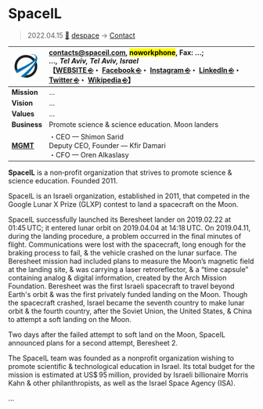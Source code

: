# SpaceIL
> 2022.04.15 [🚀](../../index/index.md) [despace](../index.md) → [Contact](../contact.md)

|[![](../f/contact/s/spaceil_logo1_thumb.webp)](../f/contact/s/spaceil_logo1.webp)|<contacts@spaceil.com>, <mark>noworkphone</mark>, Fax: …;<br> *…, Tel Aviv, Tel Aviv, Israel*<br> 【[WEBSITE ⎆](https://en.wikipedia.org/wiki/SpaceIL)・ [Facebook ⎆](https://www.facebook.com/SpaceIL/)・ [Instagram ⎆](https://www.instagram.com/spaceil/)・ [LinkedIn ⎆](https://www.linkedin.com/company/spaceil)・ [Twitter ⎆](https://twitter.com/TeamSpaceIL)・ [Wikipedia ⎆](https://en.wikipedia.org/wiki/SpaceIL)】|
|:-|:-|
|**Mission**|…|
|**Vision**|…|
|**Values**|…|
|**Business**|Promote science & science education. Moon landers|
|**[MGMT](../mgmt.md)**|・CEO — Shimon Sarid<br> Deputy CEO, Founder — Kfir Damari<br> ・CFO — Oren Alkaslasy|

**SpaceIL** is a non‑profit organization that strives to promote science & science education. Founded 2011.

SpaceIL is an Israeli organization, established in 2011, that competed in the Google Lunar X Prize (GLXP) contest to land a spacecraft on the Moon.

SpaceIL successfully launched its Beresheet lander on 2019.02.22 at 01:45 UTC; it entered lunar orbit on 2019.04.04 at 14:18 UTC. On 2019.04.11, during the landing procedure, a problem occurred in the final minutes of flight. Communications were lost with the spacecraft, long enough for the braking process to fail, & the vehicle crashed on the lunar surface. The Beresheet mission had included plans to measure the Moon’s magnetic field at the landing site, & was carrying a laser retroreflector, & a “time capsule” containing analog & digital information, created by the Arch Mission Foundation. Beresheet was the first Israeli spacecraft to travel beyond Earth's orbit & was the first privately funded landing on the Moon. Though the spacecraft crashed, Israel became the seventh country to make lunar orbit & the fourth country, after the Soviet Union, the United States, & China to attempt a soft landing on the Moon.

Two days after the failed attempt to soft land on the Moon, SpaceIL announced plans for a second attempt, Beresheet 2.

The SpaceIL team was founded as a nonprofit organization wishing to promote scientific & technological education in Israel. Its total budget for the mission is estimated at US$ 95 million, provided by Israeli billionaire Morris Kahn & other philanthropists, as well as the Israel Space Agency (ISA).

<p style="page-break-after:always"> </p>

…
